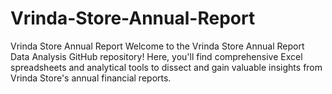 # Vrinda-Store-Annual-Report
Vrinda Store Annual Report
Welcome to the Vrinda Store Annual Report Data Analysis GitHub repository! Here, you'll find comprehensive Excel spreadsheets and analytical tools to dissect and gain valuable insights from Vrinda Store's annual financial reports.
